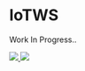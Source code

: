 # IoTWS
Work In Progress..

<a href="https://azuredeploy.net/?repository=https://github.com/chandramohanG/IoTWS" target="_blank">
    <img src="http://azuredeploy.net/deploybutton.png"/>
</a>

<a href="http://armviz.io/#/?load=https://raw.githubusercontent.com/ChandramohanG/IoTWS/master/azuredeploy.json" target="_blank">
  <img src="http://armviz.io/visualizebutton.png"/>
</a>

